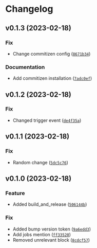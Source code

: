 # Changelog

<!--next-version-placeholder-->

## v0.1.3 (2023-02-18)
### Fix
* Change commitizen config ([`8671b34`](https://github.com/Michael-Cohen/ppt/commit/8671b349511e89b25b5e1c3ffac8ceaf178c5b61))

### Documentation
* Add commitizen installation ([`7adc0ef`](https://github.com/Michael-Cohen/ppt/commit/7adc0ef79c0d0109cfafe7ad255ac1fba9bb47ad))

## v0.1.2 (2023-02-18)
### Fix
* Changed trigger event ([`de4f35a`](https://github.com/Michael-Cohen/ppt/commit/de4f35a03f5e2c5bf5e485c43239cf0304e50459))

## v0.1.1 (2023-02-18)
### Fix
* Random change ([`5dc5c76`](https://github.com/Michael-Cohen/ppt/commit/5dc5c761afc6cb4802a00a26154291bbbc3f90f9))

## v0.1.0 (2023-02-18)
### Feature
* Added build_and_release ([`506144b`](https://github.com/Michael-Cohen/ppt/commit/506144b22e28fcda095e823eb3d60a757391d274))

### Fix
* Added bump version token ([`9a6edd3`](https://github.com/Michael-Cohen/ppt/commit/9a6edd32b09452b720c839874a889d73419428aa))
* Add jobs mention ([`ff33520`](https://github.com/Michael-Cohen/ppt/commit/ff33520679ba252144f438343d3c4cd25e1ed012))
* Removed unrelevant block ([`8cdcf57`](https://github.com/Michael-Cohen/ppt/commit/8cdcf57c314bedd2941b1c07f70be1a39cd29d78))
